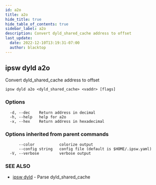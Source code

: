 ```yaml
---
id: a2o
title: a2o
hide_title: true
hide_table_of_contents: true
sidebar_label: a2o
description: Convert dyld_shared_cache address to offset
last_update:
  date: 2022-12-10T13:19:31-07:00
  author: blacktop
---
```

## ipsw dyld a2o

Convert dyld_shared_cache address to offset

```
ipsw dyld a2o <dyld_shared_cache> <vaddr> [flags]
```

### Options

```
  -d, --dec    Return address in decimal
  -h, --help   help for a2o
  -x, --hex    Return address in hexadecimal
```

### Options inherited from parent commands

```
      --color           colorize output
      --config string   config file (default is $HOME/.ipsw.yaml)
  -V, --verbose         verbose output
```

### SEE ALSO

* [ipsw dyld](/docs/cli/ipsw/dyld)	 - Parse dyld_shared_cache

